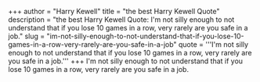 +++
author = "Harry Kewell"
title = "the best Harry Kewell Quote"
description = "the best Harry Kewell Quote: I'm not silly enough to not understand that if you lose 10 games in a row, very rarely are you safe in a job."
slug = "im-not-silly-enough-to-not-understand-that-if-you-lose-10-games-in-a-row-very-rarely-are-you-safe-in-a-job"
quote = '''I'm not silly enough to not understand that if you lose 10 games in a row, very rarely are you safe in a job.'''
+++
I'm not silly enough to not understand that if you lose 10 games in a row, very rarely are you safe in a job.
